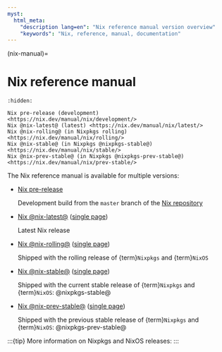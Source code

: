 ```yaml
---
myst:
  html_meta:
    "description lang=en": "Nix reference manual version overview"
    "keywords": "Nix, reference, manual, documentation"
---
```


(nix-manual)=
# Nix reference manual

<!--
This page is pre-processed before rendering with Sphinx. For details:

    grep -n nix-manual.md default.nix
-->

```{toctree}
:hidden:

Nix pre-release (development) <https://nix.dev/manual/nix/development/>
Nix @nix-latest@ (latest) <https://nix.dev/manual/nix/latest/>
Nix @nix-rolling@ (in Nixpkgs rolling) <https://nix.dev/manual/nix/rolling/>
Nix @nix-stable@ (in Nixpkgs @nixpkgs-stable@) <https://nix.dev/manual/nix/stable/>
Nix @nix-prev-stable@ (in Nixpkgs @nixpkgs-prev-stable@) <https://nix.dev/manual/nix/prev-stable/>
```

The Nix reference manual is available for multiple versions:

- [Nix pre-release](https://nix.dev/manual/nix/development/)

  Development build from the `master` branch of the [Nix repository](https://github.com/NixOS/nix)

- [Nix @nix-latest@](https://nix.dev/manual/nix/latest/) ([single page](https://nix.dev/manual/nix/latest/nix-@nix-latest@.html))

  Latest Nix release

- [Nix @nix-rolling@](https://nix.dev/manual/nix/rolling/) ([single page](https://nix.dev/manual/nix/rolling/nix-@nix-rolling@.html))

  Shipped with the rolling release of {term}`Nixpkgs` and {term}`NixOS`

- [Nix @nix-stable@](https://nix.dev/manual/nix/stable/) ([single page](https://nix.dev/manual/nix/stable/nix-@nix-stable@.html))

  Shipped with the current stable release of {term}`Nixpkgs` and {term}`NixOS`: @nixpkgs-stable@

- [Nix @nix-prev-stable@](https://nix.dev/manual/nix/prev-stable/) ([single page](https://nix.dev/manual/nix/prev-stable/nix-@nix-prev-stable@.html))

  Shipped with the previous stable release of {term}`Nixpkgs` and {term}`NixOS`: @nixpkgs-prev-stable@

:::{tip}
More information on Nixpkgs and NixOS releases: [](channel-branches)
:::
